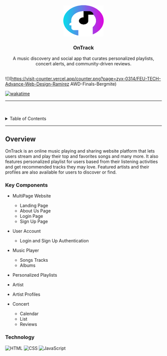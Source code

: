<a name="readme-top">

<br/>

<br />
<div align="center">
  <a href="https://github.com/kentgilv/">
    <img src="./assets/img/ontrack-logo.png" alt="OnTrack" width="130" height="100">
  </a>
  <h3 align="center">OnTrack</h3>
</div>

<div align="center">
  A music discovery and social app that curates personalized playlists, concert alerts, and community-driven reviews.
</div>

<br />

![](https://visit-counter.vercel.app/counter.png?page=zyx-0314/FEU-TECH-Advance-Web-Design-Ramirez
AWD-Finals-Bergmite)

[![wakatime](https://wakatime.com/badge/user/018dd99a-4985-4f98-8216-6ca6fe2ce0f8/project/63501637-9a31-42f0-960d-4d0ab47977f8.svg)](https://wakatime.com/@33684013-7d21-4b83-94b4-d4f1159d3156/projects/ezcqmhqbeg?start=2025-03-20&end=2025-03-26)


---

<br />
<br />

<details>
  <summary>Table of Contents</summary>
  <ol>
    <li>
      <a href="#overview">Overview</a>
      <ol>
        <li>
          <a href="#key-components">Key Components</a>
        </li>
        <li>
          <a href="#technology">Technology</a>
        </li>
      </ol>
    </li>
    <li>
      <a href="#resources">Resources</a>
    </li>
  </ol>
</details>

---

## Overview

  OnTrack is an online music playing and sharing website platform that lets users stream and play their top and favorites songs and many more. It also features personalized playlist for users based from their listening activities and get recommended tracks they may love. Featured artists and their profiles are also available for users to discover or find. 


### Key Components
- MultiPage Website
  - Landing Page
  - About Us Page
  - Login Page
  - Sign Up Page
- User Account
  - Login and Sign Up Authentication
- Music Player
  - Songs Tracks
  - Albums
- Personalized Playlists
- Artist
 - Artist Profiles

- Concert
  - Calendar
  - List
  - Reviews

### Technology
![HTML](https://img.shields.io/badge/HTML-E34F26?style=for-the-badge&logo=html5&logoColor=white)
![CSS](https://img.shields.io/badge/CSS-1572B6?style=for-the-badge&logo=css3&logoColor=white)
![JavaScript](https://img.shields.io/badge/JavaScript-F7DF1E?style=for-the-badge&logo=javascript&logoColor=white)

 
<!-- 
## Resources
| Title | Purpose | Link |
|-|-|-|
| Sample Title | Sample purpose would be here like this and this is the example of what it is. | trykolang.com | -->

